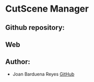 # CutScene Manager

## Github repository:

## Web

## Author:

- Joan Barduena Reyes [GitHub](https://github.com/JoanBarduena)
